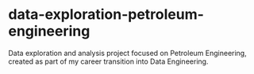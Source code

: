# data-exploration-petroleum-engineering
Data exploration and analysis project focused on Petroleum Engineering, created as part of my career transition into Data Engineering.
